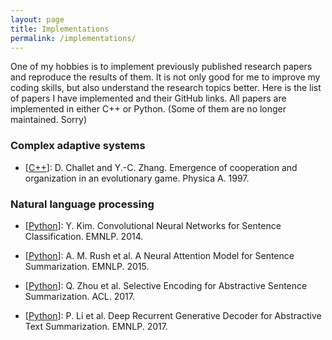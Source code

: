 ```yaml
---
layout: page
title: Implementations
permalink: /implementations/
---
```


One of my hobbies is to implement previously published research papers and reproduce the results of them.
It is not only good for me to improve my coding skills, but also understand the research topics better.
Here is the list of papers I have implemented and their GitHub links.
All papers are implemented in either C++ or Python. (Some of them are no longer maintained. Sorry)

### Complex adaptive systems

- \[<a href="https://github.com/toru34/minority_game" target="_blank">C++</a>\]: D. Challet and Y.-C. Zhang. Emergence of cooperation and organization in an evolutionary game. Physica A. 1997.

### Natural language processing

- \[<a href="https://github.com/toru34/kim_emnlp_2014" target="_blank">Python</a>\]: Y. Kim. Convolutional Neural Networks for Sentence Classification. EMNLP. 2014.

- \[<a href="https://github.com/toru34/rush_emnlp_2015" target="_blank">Python</a>\]: A. M. Rush et al. A Neural Attention Model for Sentence Summarization. EMNLP. 2015.

- \[<a href="https://github.com/toru34/zhou_acl_2017" target="_blank">Python</a>\]: Q. Zhou et al. Selective Encoding for Abstractive Sentence Summarization. ACL. 2017.

- \[<a href="https://github.com/toru34/li_emnlp_2017" target="_blank">Python</a>\]: P. Li et al. Deep Recurrent Generative Decoder for Abstractive Text Summarization. EMNLP. 2017.
